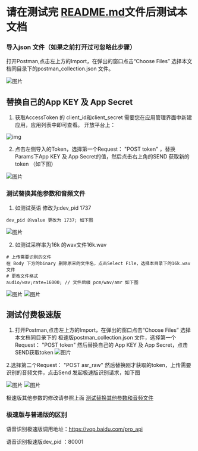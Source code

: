 # 请在测试完 <a href="/rest-api-asr/postman/README.md">README.md</a>文件后测试本文档

### 导入json 文件（如果之前打开过可忽略此步骤）

打开Postman,点击左上方的Import，在弹出的窗口点击“Choose Files” 选择本文档同目录下的postman_collection.json 文件。

![图片](https://raw.githubusercontent.com/Baidu-AIP/speech-demo/master/rest-api-asr/postman/doc-images/201906201400.png)

## 替换自己的App KEY 及 App Secret

1. 获取AccessToken 的 client_id和client_secret 需要您在应用管理界面中新建应用，应用列表中即可查看。 开放平台上： 

![img](https://raw.githubusercontent.com/Baidu-AIP/speech-demo/master/rest-api-asr/postman/doc-images/201906201700.jpg)

2. 点击左侧导入的Token，选择第一个Request： "POST token" ，替换Params下App KEY 及 App Secret的值，然后点击右上角的SEND 获取新的token （如下图）

![图片](https://raw.githubusercontent.com/Baidu-AIP/speech-demo/master/rest-api-asr/postman/doc-images/201906201401.png)


### 测试替换其他参数和音频文件

1. 如测试英语 修改为:dev_pid 1737

```Params下
dev_pid 的value 更改为 1737; 如下图
```
![图片](https://raw.githubusercontent.com/Baidu-AIP/speech-demo/master/rest-api-asr/postman/doc-images/201906201404.png)

2. 如测试采样率为16k 的wav文件16k.wav

```
# 上传需要识别的文件
在 Body 下方的binary 删除原来的文件名，点击Select File，选择本目录下的16k.wav文件
# 更改文件格式
audio/wav;rate=16000; // 文件后缀 pcm/wav/amr 如下图
```
![图片](https://raw.githubusercontent.com/Baidu-AIP/speech-demo/master/rest-api-asr/postman/doc-images/201906201405.png)
![图片](https://raw.githubusercontent.com/Baidu-AIP/speech-demo/master/rest-api-asr/postman/doc-images/201906201406.png)

## 测试付费极速版

1. 打开Postman,点击左上方的Import，在弹出的窗口点击“Choose Files” 选择本文档同目录下的 极速版postman_collection.json 文件，选择第一个Request： "POST token" 然后替换自己的 App KEY 及 App Secret，点击SEND获取token
![图片](https://raw.githubusercontent.com/Baidu-AIP/speech-demo/master/rest-api-asr/postman/doc-images/201906201407.png)

2.选择第二个Request： "POST asr_raw" 然后替换刚才获取的token，上传需要识别的音频文件，点击Send 发起极速版识别请求，如下图

![图片](https://raw.githubusercontent.com/Baidu-AIP/speech-demo/master/rest-api-asr/postman/doc-images/201906201408.png)
![图片](https://raw.githubusercontent.com/Baidu-AIP/speech-demo/master/rest-api-asr/postman/doc-images/201906201409.png)


极速版其他参数的修改请参照上面 <a href="#测试替换其他参数和音频文件">测试替换其他参数和音频文件</a>
### 极速版与普通版的区别

语音识别极速版调用地址：https://vop.baidu.com/pro_api

语音识别极速版dev_pid ：80001



